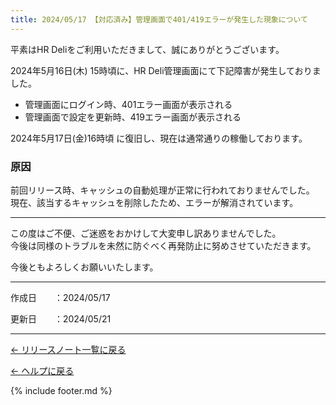 ```yaml
---
title: 2024/05/17 【対応済み】管理画面で401/419エラーが発生した現象について
---
```


平素はHR Deliをご利用いただきまして、誠にありがとうございます。

2024年5月16日(木) 15時頃に、HR Deli管理画面にて下記障害が発生しておりました。

* 管理画面にログイン時、401エラー画面が表示される
* 管理画面で設定を更新時、419エラー画面が表示される

2024年5月17日(金)16時頃 に復旧し、現在は通常通りの稼働しております。

### 原因
前回リリース時、キャッシュの自動処理が正常に行われておりませんでした。<br>
現在、該当するキャッシュを削除したため、エラーが解消されています。

-------------

この度はご不便、ご迷惑をおかけして大変申し訳ありませんでした。<br>
今後は同様のトラブルを未然に防ぐべく再発防止に努めさせていただきます。

今後ともよろしくお願いいたします。

-------------

<p>作成日　　：2024/05/17</p>
<p>更新日　　：2024/05/21</p>

-------------

[← リリースノート一覧に戻る](https://e2info.github.io/hrdeli-docs/release-notes/archive)<br>

[← ヘルプに戻る](https://e2info.github.io/hrdeli-docs/)<br>

{% include footer.md %}